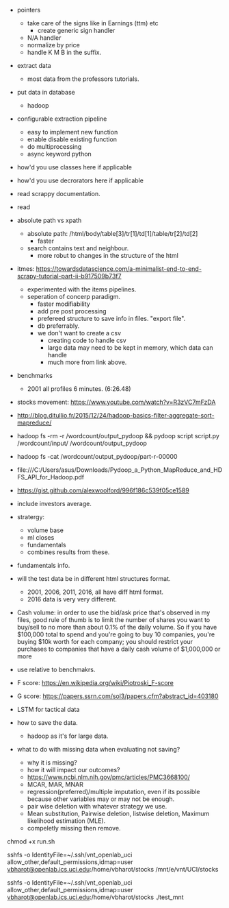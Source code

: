 - pointers
    - take care of the signs like in Earnings (ttm) etc
        - create generic sign handler
    - N/A handler
    - normalize by price
    - handle K M B in the suffix.

- extract data
    - most data from the professors tutorials.
- put data in database
    - hadoop

- configurable extraction pipeline
    - easy to implement new function
    - enable disable existing function
    - do multiprocessing
    - async keyword python

- how'd you use classes here if applicable
- how'd you use decrorators here if applicable
- read scrappy documentation.
- read



- absolute path vs xpath
    - absolute path: /html/body/table[3]/tr[1]/td[1]/table/tr[2]/td[2]
        - faster
    - search contains text and neighbour.
        - more robut to changes in the structure of the html

- itmes: https://towardsdatascience.com/a-minimalist-end-to-end-scrapy-tutorial-part-ii-b917509b73f7
    - experimented with the items pipelines.
    - seperation of concerp paradigm.
        - faster modifiability
        - add pre post processing
        - prefereed structure to save info in files. "export file".
        - db preferrably.
        - we don't want to create a csv
            - creating code to handle csv
            - large data may need to be kept in memory, which data can handle
            - much more from link above.

- benchmarks
    - 2001 all profiles 6 minutes. (6:26.48)

- stocks movement: https://www.youtube.com/watch?v=R3zVC7mFzDA
- http://blog.ditullio.fr/2015/12/24/hadoop-basics-filter-aggregate-sort-mapreduce/

- hadoop fs -rm -r /wordcount/output_pydoop && pydoop script script.py /wordcount/input/ /wordcount/output_pydoop
- hadoop fs -cat /wordcount/output_pydoop/part-r-00000

- file:///C:/Users/asus/Downloads/Pydoop_a_Python_MapReduce_and_HDFS_API_for_Hadoop.pdf
- https://gist.github.com/alexwoolford/996f186c539f05ce1589


- include investors average.
- stratergy:
    - volume base
    - ml closes
    - fundamentals
    - combines results from these.

- fundamentals info.
- will the test data be in different html structures format.
    - 2001, 2006, 2011, 2016, all have diff html format.
    - 2016 data is very very different.



- Cash volume: in order to use the bid/ask price that's observed in my files,  good rule of thumb is to limit the number of shares you want to buy/sell to no more than about 0.1% of the daily volume. So if you have $100,000 total to spend and you're going to buy 10 companies, you're buying $10k worth for each company; you should restrict your purchases to companies that have a daily cash volume of $1,000,000 or more
- use relative to benchmakrs.

- F score: https://en.wikipedia.org/wiki/Piotroski_F-score
- G score: https://papers.ssrn.com/sol3/papers.cfm?abstract_id=403180

- LSTM for tactical data

- how to save the data.
    - hadoop as it's for large data.

- what to do with missing data when evaluating not saving?
    - why it is missing?
    - how it will impact our outcomes?
    - https://www.ncbi.nlm.nih.gov/pmc/articles/PMC3668100/
    - MCAR, MAR, MNAR
    - regression(preferred)/multiple imputation, even if its possible because other variables may or may not be enough.
    - pair wise deletion with whatever strategy we use.
    - Mean substitution, Pairwise deletion, listwise deletion, Maximum likelihood estimation (MLE).
    - compeletly missing then remove.


chmod +x run.sh

sshfs -o IdentityFile=~/.ssh/vnt_openlab_uci allow_other,default_permissions,idmap=user vbharot@openlab.ics.uci.edu:/home/vbharot/stocks /mnt/e/vnt/UCI/stocks


sshfs -o IdentityFile=~/.ssh/vnt_openlab_uci allow_other,default_permissions,idmap=user vbharot@openlab.ics.uci.edu:/home/vbharot/stocks ./test_mnt
